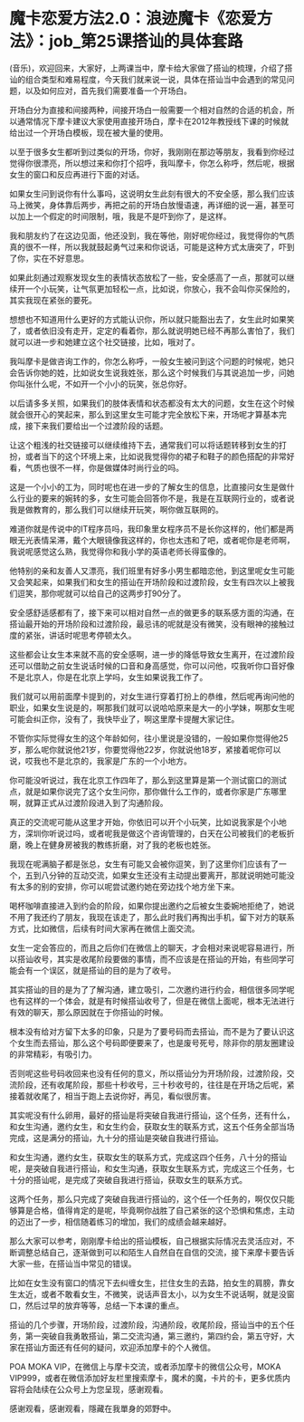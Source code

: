 # 魔卡恋爱方法2.0：浪迹魔卡《恋爱方法》：job_第25课搭讪的具体套路

(音乐)，欢迎回来，大家好，上两课当中，摩卡给大家做了搭讪的梳理，介绍了搭讪的组合类型和难易程度，今天我们就来说一说，具体在搭讪当中会遇到的常见问题，以及如何应对，首先我们需要准备一个开场白。

开场白分为直接和间接两种，间接开场白一般需要一个相对自然的合适的机会，所以通常情况下摩卡建议大家使用直接开场白，摩卡在2012年教授线下课的时候就给出过一个开场白模板，现在被大量的使用。

以至于很多女生都听到过类似的开场，你好，我刚刚在那边等朋友，我看到你经过觉得你很漂亮，所以想过来和你打个招呼，我叫摩卡，你怎么称呼，然后呢，根据女生的窗口和反应再进行下面的对话。

如果女生问到说你有什么事吗，这说明女生此刻有很大的不安全感，那么我们应该马上微笑，身体靠后两步，再把之前的开场白放慢语速，再详细的说一遍，甚至可以加上一个假定的时间限制，哦，我是不是吓到你了，是这样。

我和朋友约了在这边见面，他还没到，我在等他，刚好呢你经过，我觉得你的气质真的很不一样，所以我就鼓起勇气过来和你说话，可能是这种方式太唐突了，吓到了你，实在不好意思。

如果此刻通过观察发现女生的表情状态放松了一些，安全感高了一点，那就可以继续开一个小玩笑，让气氛更加轻松一点，比如说，你放心，我不会叫你买保险的，其实我现在紧张的要死。

想想也不知道用什么更好的方式能认识你，所以就只能豁出去了，女生此时如果笑了，或者依旧没有走开，定定的看着你，那么就说明她已经不再那么害怕了，我们就可以进一步和她建立这个社交链接，比如，哦对了。

我叫摩卡是做咨询工作的，你怎么称呼，一般女生被问到这个问题的时候呢，她只会告诉你她的姓，比如说女生说我姓张，那么这个时候我们与其说追加一步，问她你叫张什么呢，不如开一个小小的玩笑，张总你好。

以后请多多关照，如果我们的肢体表情和状态都没有太大的问题，女生在这个时候就会很开心的笑起来，那么到这里女生可能才完全放松下来，开场呢才算基本完成，接下来我们要给出一个过渡阶段的话题。

让这个粗浅的社交链接可以继续维持下去，通常我们可以将话题转移到女生的打扮，或者当下的这个环境上来，比如说我觉得你的裙子和鞋子的颜色搭配的非常好看，气质也很不一样，你是做媒体时尚行业的吗。

这是一个小小的工为，同时呢也在进一步的了解女生的信息，比直接问女生是做什么行业的要来的婉转的多，女生可能会回答你不是，我是在互联网行业的，或者说我是做教育的，那么我们可以继续开玩笑，啊你做互联网的。

难道你就是传说中的IT程序员吗，我印象里女程序员不是长你这样的，他们都是两眼无光表情呆滞，戴个大眼镜像我这样的，你也太违和了吧，或者呢你是老师啊，我说呢感觉这么熟，我觉得你和我小学的英语老师长得蛮像的。

他特别的亲和友善人又漂亮，我们班里有好多小男生都暗恋他，到这里呢女生可能又会笑起来，如果我们和女生的搭讪在开场阶段和过渡阶段，女生有四次以上被我们逗笑，那你呢就可以给自己的这两步打90分了。

安全感舒适感都有了，接下来可以相对自然一点的做更多的联系感方面的沟通，在搭讪最开始的开场阶段和过渡阶段，最忌讳的呢就是没有微笑，没有眼神的接触过度的紧张，讲话时呢思考停顿太久。

这些都会让女生本来就不高的安全感啊，进一步的降低导致女生离开，在过渡阶段还可以借助之前女生说话时候的口音和身高感觉，你可以问他，哎我听你口音好像不是北京人，你是在北京上学吗，女生如果说我工作了。

我们就可以用前面摩卡提到的，对女生进行穿着打扮上的恭维，然后呢再询问他的职业，如果女生说是的，啊那我们就可以说哈哈原来是大一的小学妹，啊那女生呢可能会纠正你，没有了，我快毕业了，啊这里摩卡提醒大家记住。

不管你实际觉得女生的这个年龄如何，往小里说是没错的，一般如果你觉得他25岁，那么呢你就说他21岁，你要觉得他22岁，你就说他18岁，紧接着呢你可以说，哎我也不是北京的，我家是广东的一个小地方。

你可能没听说过，我在北京工作四年了，那么到这里算是第一个测试窗口的测试点，就是如果你说完了这个女生问你，那你做什么工作的，或者你家是广东哪里啊，就算正式从过渡阶段进入到了沟通阶段。

真正的交流呢可能从这里才开始，你依旧可以开个小玩笑，比如说我家是个小地方，深圳你听说过吗，或者呢我是做这个咨询管理的，白天在公司被我们的老板折磨，晚上在健身房被我的教练折磨，对了我的老板也姓张。

我现在呢满脑子都是张总，女生有可能又会被你逗笑，到了这里你们应该有了一个，五到八分钟的互动交流，如果女生还没有主动提出要离开，那就说明她可能没有太多的别的安排，你可以呢尝试邀约她在旁边找个地方坐下来。

喝杯咖啡直接进入到约会的阶段，如果你提出邀约之后被女生委婉地拒绝了，她说不用了我还约了朋友，我现在该走了，那么此时我们再掏出手机，留下对方的联系方式，比如微信，后续有时间大家再在微信上面交流。

女生一定会答应的，而且之后你们在微信上的聊天，才会相对来说呢容易进行，所以搭讪收号，其实是收尾阶段要做的事情，而不应该是在搭讪的开始，有些同学可能会有一个误区，就是搭讪的目的是为了收号。

其实搭讪的目的是为了了解沟通，建立吸引，二次邀约进行约会，相信很多同学呢也有这样的一个体会，就是有时候搭讪收号了，但是在微信上面呢，根本无法进行有效的聊天，那么原因就在于你搭讪的时候。

根本没有给对方留下太多的印象，只是为了要号码而去搭讪，而不是为了要认识这个女生而去搭讪，那么这个号码即便要来了，也是废号死号，除非你的朋友圈建设的非常精彩，有吸引力。

否则呢这些号码收回来也没有任何的意义，所以搭讪分为开场阶段，过渡阶段，交流阶段，还有收尾阶段，那些十秒收号，三十秒收号的，往往是在开场之后呢，紧接着就收尾了，相当于跑上去说你好，再见，看似很厉害。

其实呢没有什么卵用，最好的搭讪是将突破自我进行搭讪，这个任务，还有什么，和女生沟通，邀约女生，和女生约会，获取女生的联系方式，这五个任务全部当场完成，这是满分的搭讪，九十分的搭讪是突破自我进行搭讪。

和女生沟通，邀约女生，获取女生的联系方式，完成这四个任务，八十分的搭讪呢，是突破自我进行搭讪，和女生沟通，获取女生联系方式，完成这三个任务，七十分的搭讪呢，是完成了突破自我进行搭讪，获取女生的联系方式。

这两个任务，那么只完成了突破自我进行搭讪的，这个任一个任务的，啊仅仅只能够算是合格，值得肯定的是呢，毕竟啊你战胜了自己紧张的这个恐惧和焦虑，主动的迈出了一步，相信随着练习的增加，我们的成绩会越来越好。

那么大家可以参考，刚刚摩卡给出的搭讪模板，自己根据实际情况去灵活应对，不断调整总结自己，逐渐做到可以和陌生人自然自在自信的交流，接下来摩卡要告诉大家一些，在搭讪当中常见的错误。

比如在女生没有窗口的情况下去纠缠女生，拦住女生的去路，拍女生的肩膀，靠女生太近，或者不敢看女生，不微笑，说话声音太小，以为女生不说话啊，就是没窗口，然后过早的放弃等等，总结一下本课的重点。

搭讪的几个步骤，开场阶段，过渡阶段，沟通阶段，收尾阶段，搭讪当中的五个任务，第一突破自我勇敢搭讪，第二交流沟通，第三邀约，第四约会，第五守好，大家在搭讪方面还有任何的疑问，欢迎添加摩卡的个人微信。

POA MOKA VIP，在微信上与摩卡交流，或者添加摩卡的微信公众号，MOKA VIP999，或者在微信添加好友栏里搜索摩卡，魔术的魔，卡片的卡，更多优质内容将会陆续在公众号上为您呈现，感谢观看。

感谢观看，感谢观看，隱藏在我單身的郊野中。
